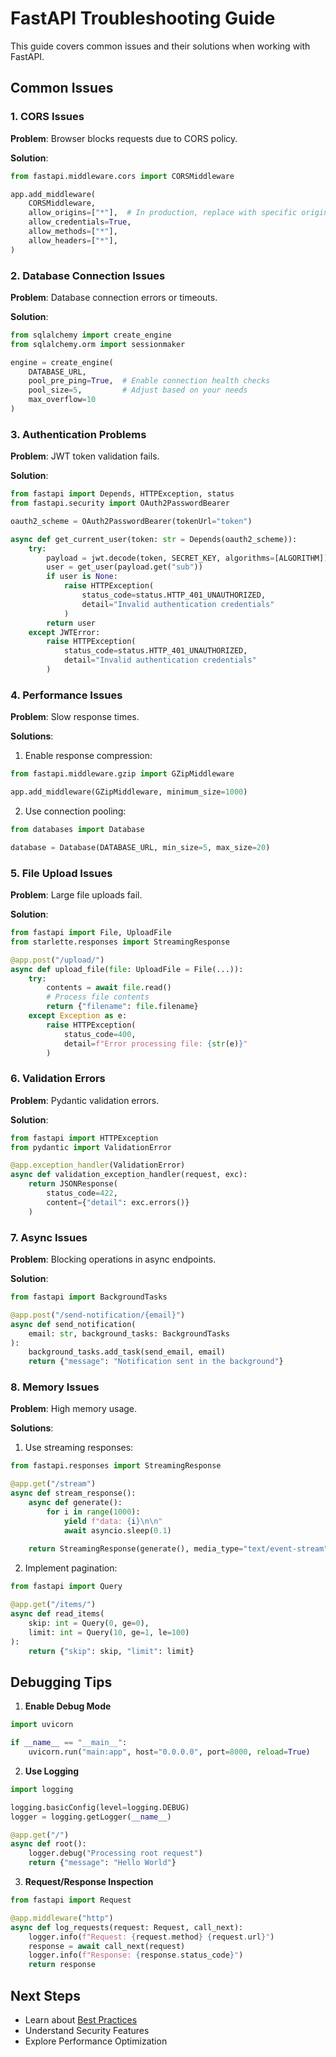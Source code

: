 # FastAPI Troubleshooting Guide

This guide covers common issues and their solutions when working with FastAPI.

## Common Issues

### 1. CORS Issues

**Problem**: Browser blocks requests due to CORS policy.

**Solution**:
```python
from fastapi.middleware.cors import CORSMiddleware

app.add_middleware(
    CORSMiddleware,
    allow_origins=["*"],  # In production, replace with specific origins
    allow_credentials=True,
    allow_methods=["*"],
    allow_headers=["*"],
)
```

### 2. Database Connection Issues

**Problem**: Database connection errors or timeouts.

**Solution**:
```python
from sqlalchemy import create_engine
from sqlalchemy.orm import sessionmaker

engine = create_engine(
    DATABASE_URL,
    pool_pre_ping=True,  # Enable connection health checks
    pool_size=5,         # Adjust based on your needs
    max_overflow=10
)
```

### 3. Authentication Problems

**Problem**: JWT token validation fails.

**Solution**:
```python
from fastapi import Depends, HTTPException, status
from fastapi.security import OAuth2PasswordBearer

oauth2_scheme = OAuth2PasswordBearer(tokenUrl="token")

async def get_current_user(token: str = Depends(oauth2_scheme)):
    try:
        payload = jwt.decode(token, SECRET_KEY, algorithms=[ALGORITHM])
        user = get_user(payload.get("sub"))
        if user is None:
            raise HTTPException(
                status_code=status.HTTP_401_UNAUTHORIZED,
                detail="Invalid authentication credentials"
            )
        return user
    except JWTError:
        raise HTTPException(
            status_code=status.HTTP_401_UNAUTHORIZED,
            detail="Invalid authentication credentials"
        )
```

### 4. Performance Issues

**Problem**: Slow response times.

**Solutions**:
1. Enable response compression:
```python
from fastapi.middleware.gzip import GZipMiddleware

app.add_middleware(GZipMiddleware, minimum_size=1000)
```

2. Use connection pooling:
```python
from databases import Database

database = Database(DATABASE_URL, min_size=5, max_size=20)
```

### 5. File Upload Issues

**Problem**: Large file uploads fail.

**Solution**:
```python
from fastapi import File, UploadFile
from starlette.responses import StreamingResponse

@app.post("/upload/")
async def upload_file(file: UploadFile = File(...)):
    try:
        contents = await file.read()
        # Process file contents
        return {"filename": file.filename}
    except Exception as e:
        raise HTTPException(
            status_code=400,
            detail=f"Error processing file: {str(e)}"
        )
```

### 6. Validation Errors

**Problem**: Pydantic validation errors.

**Solution**:
```python
from fastapi import HTTPException
from pydantic import ValidationError

@app.exception_handler(ValidationError)
async def validation_exception_handler(request, exc):
    return JSONResponse(
        status_code=422,
        content={"detail": exc.errors()}
    )
```

### 7. Async Issues

**Problem**: Blocking operations in async endpoints.

**Solution**:
```python
from fastapi import BackgroundTasks

@app.post("/send-notification/{email}")
async def send_notification(
    email: str, background_tasks: BackgroundTasks
):
    background_tasks.add_task(send_email, email)
    return {"message": "Notification sent in the background"}
```

### 8. Memory Issues

**Problem**: High memory usage.

**Solutions**:
1. Use streaming responses:
```python
from fastapi.responses import StreamingResponse

@app.get("/stream")
async def stream_response():
    async def generate():
        for i in range(1000):
            yield f"data: {i}\n\n"
            await asyncio.sleep(0.1)
    
    return StreamingResponse(generate(), media_type="text/event-stream")
```

2. Implement pagination:
```python
from fastapi import Query

@app.get("/items/")
async def read_items(
    skip: int = Query(0, ge=0),
    limit: int = Query(10, ge=1, le=100)
):
    return {"skip": skip, "limit": limit}
```

## Debugging Tips

1. **Enable Debug Mode**
```python
import uvicorn

if __name__ == "__main__":
    uvicorn.run("main:app", host="0.0.0.0", port=8000, reload=True)
```

2. **Use Logging**
```python
import logging

logging.basicConfig(level=logging.DEBUG)
logger = logging.getLogger(__name__)

@app.get("/")
async def root():
    logger.debug("Processing root request")
    return {"message": "Hello World"}
```

3. **Request/Response Inspection**
```python
from fastapi import Request

@app.middleware("http")
async def log_requests(request: Request, call_next):
    logger.info(f"Request: {request.method} {request.url}")
    response = await call_next(request)
    logger.info(f"Response: {response.status_code}")
    return response
```

## Next Steps

- Learn about [Best Practices](best_practices.md)
- Understand Security Features
- Explore Performance Optimization 